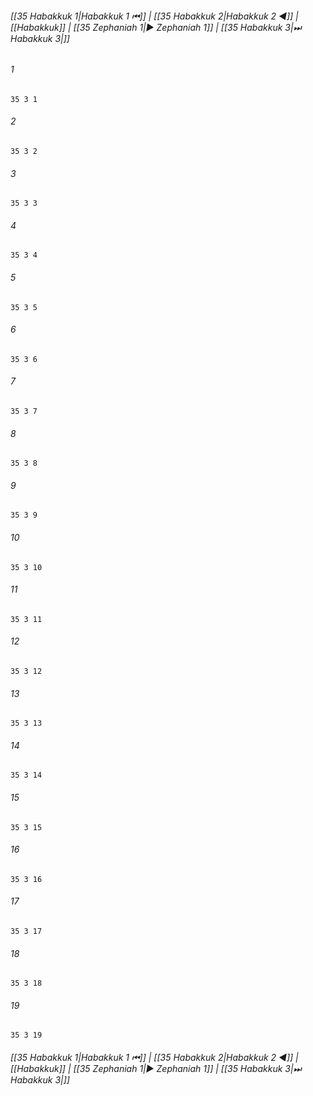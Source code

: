 
###### [[35 Habakkuk 1|Habakkuk 1 ⏮]] | [[35 Habakkuk 2|Habakkuk 2 ◀]] | [[Habakkuk]] | [[35 Zephaniah 1|▶ Zephaniah 1]] | [[35 Habakkuk 3|⏭ Habakkuk 3|]]

###### 1
``` verse
35 3 1 
```
###### 2
``` verse
35 3 2 
```
###### 3
``` verse
35 3 3 
```
###### 4
``` verse
35 3 4 
```
###### 5
``` verse
35 3 5 
```
###### 6
``` verse
35 3 6 
```
###### 7
``` verse
35 3 7 
```
###### 8
``` verse
35 3 8 
```
###### 9
``` verse
35 3 9 
```
###### 10
``` verse
35 3 10 
```
###### 11
``` verse
35 3 11 
```
###### 12
``` verse
35 3 12 
```
###### 13
``` verse
35 3 13 
```
###### 14
``` verse
35 3 14 
```
###### 15
``` verse
35 3 15 
```
###### 16
``` verse
35 3 16 
```
###### 17
``` verse
35 3 17 
```
###### 18
``` verse
35 3 18 
```
###### 19
``` verse
35 3 19 
```

###### [[35 Habakkuk 1|Habakkuk 1 ⏮]] | [[35 Habakkuk 2|Habakkuk 2 ◀]] | [[Habakkuk]] | [[35 Zephaniah 1|▶ Zephaniah 1]] | [[35 Habakkuk 3|⏭ Habakkuk 3|]]

